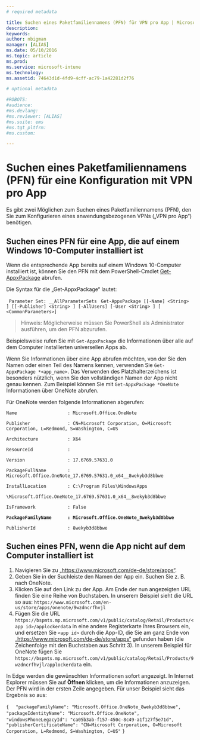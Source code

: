 ```yaml
---
# required metadata

title: Suchen eines Paketfamiliennamens (PFN) für VPN pro App | Microsoft Intune
description:
keywords:
author: nbigman
manager: [ALIAS]
ms.date: 05/10/2016
ms.topic: article
ms.prod:
ms.service: microsoft-intune
ms.technology:
ms.assetid: 74643d1d-4fd9-4cff-ac79-1a42281d2f76

# optional metadata

#ROBOTS:
#audience:
#ms.devlang:
#ms.reviewer: [ALIAS]
#ms.suite: ems
#ms.tgt_pltfrm:
#ms.custom:

---
```


# Suchen eines Paketfamiliennamens (PFN) für eine Konfiguration mit VPN pro App

Es gibt zwei Möglichen zum Suchen eines Paketfamiliennamens (PFN), den Sie zum Konfigurieren eines anwendungsbezogenen VPNs („VPN pro App“) benötigen.

## Suchen eines PFN für eine App, die auf einem Windows 10-Computer installiert ist 

Wenn die entsprechende App bereits auf einem Windows 10-Computer installiert ist, können Sie den PFN mit dem PowerShell-Cmdlet [Get-AppxPackage](https://technet.microsoft.com/library/hh856044.aspx) abrufen.

Die Syntax für die „Get-AppxPackage“ lautet:

` Parameter Set: __AllParameterSets`
` Get-AppxPackage [[-Name] <String> ] [[-Publisher] <String> ] [-AllUsers] [-User <String> ] [ <CommonParameters>]`

> Hinweis: Möglicherweise müssen Sie PowerShell als Administrator ausführen, um den PFN abzurufen.

Beispielsweise rufen Sie mit `Get-AppxPackage` die Informationen über alle auf dem Computer installierten universellen Apps ab.

Wenn Sie Informationen über eine App abrufen möchten, von der Sie den Namen oder einen Teil des Namens kennen, verwenden Sie `Get-AppxPackage *<app_name>`. Das Verwenden des Platzhalterzeichens ist besonders nützlich, wenn Sie den vollständigen Namen der App nicht genau kennen. Zum Beispiel können Sie mit `Get-AppxPackage *OneNote` Informationen über OneNote abrufen.


Für OneNote werden folgende Informationen abgerufen:

`Name                   : Microsoft.Office.OneNote`

`Publisher              : CN=Microsoft Corporation, O=Microsoft Corporation, L=Redmond, S=Washington, C=US`

`Architecture           : X64`

`ResourceId             :`

`Version                : 17.6769.57631.0`

`PackageFullName        : Microsoft.Office.OneNote_17.6769.57631.0_x64__8wekyb3d8bbwe`

`InstallLocation        : C:\Program Files\WindowsApps`

`\Microsoft.Office.OneNote_17.6769.57631.0_x64__8wekyb3d8bbwe`

`IsFramework            : False`

**`PackageFamilyName      : Microsoft.Office.OneNote_8wekyb3d8bbwe`**

`PublisherId            : 8wekyb3d8bbwe`



## Suchen eines PFN, wenn die App nicht auf dem Computer installiert ist

1.  Navigieren Sie zu „https://www.microsoft.com/de-de/store/apps“.
2.  Geben Sie in der Suchleiste den Namen der App ein. Suchen Sie z. B. nach OneNote.
3.  Klicken Sie auf den Link zu der App. Am Ende der nun angezeigten URL finden Sie eine Reihe von Buchstaben. In unserem Beispiel sieht die URL so aus:
`https://www.microsoft.com/en-us/store/apps/onenote/9wzdncrfhvjl`
4.  Fügen Sie die URL `https://bspmts.mp.microsoft.com/v1/public/catalog/Retail/Products/<app id>/applockerdata` in eine andere Registerkarte Ihres Browsers ein, und ersetzen Sie `<app id>` durch die App-ID, die Sie am ganz Ende von „https://www.microsoft.com/de-de/store/apps“ gefunden haben (die Zeichenfolge mit den Buchstaben aus Schritt 3). In unserem Beispiel für OneNote fügen Sie `https://bspmts.mp.microsoft.com/v1/public/catalog/Retail/Products/9wzdncrfhvjl/applockerdata` ein.

In Edge werden die gewünschten Informationen sofort angezeigt. In Internet Explorer müssen Sie auf **Öffnen** klicken, um die Informationen anzuzeigen. Der PFN wird in der ersten Zeile angegeben. Für unser Beispiel sieht das Ergebnis so aus:
 

`{`
`  "packageFamilyName": "Microsoft.Office.OneNote_8wekyb3d8bbwe",`
`  "packageIdentityName": "Microsoft.Office.OneNote",`
`  "windowsPhoneLegacyId": "ca05b3ab-f157-450c-8c49-a1f127f5e71d",`
`  "publisherCertificateName": "CN=Microsoft Corporation, O=Microsoft Corporation, L=Redmond, S=Washington, C=US"`
`}`



<!--HONumber=May16_HO3-->


